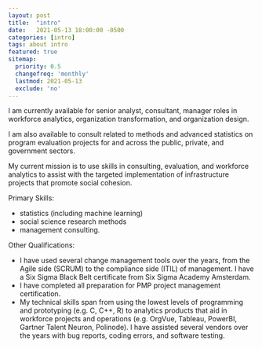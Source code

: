 ```yaml
---
layout: post
title:  "intro"
date:   2021-05-13 18:00:00 -0500
categories: [intro]
tags: about intro
featured: true
sitemap:
  priority: 0.5
  changefreq: 'monthly'
  lastmod: 2021-05-13
  exclude: 'no'
---
```


I am currently available for senior analyst, consultant, manager roles in workforce analytics, organization transformation, and organization design.

I am also available to consult related to methods and advanced statistics on program evaluation projects for and across the public, private, and government sectors.

My current mission is to use skills in consulting, evaluation, and workforce analytics to assist with the targeted implementation of infrastructure projects that promote social cohesion.

Primary Skills:
- statistics (including machine learning)
- social science research methods
- management consulting.

Other Qualifications:
- I have used several change management tools over the years, from the Agile side (SCRUM) to the compliance side (ITIL) of management. I have a Six Sigma Black Belt certificate from Six Sigma Academy Amsterdam.
- I have completed all preparation for PMP project management certification.
- My technical skills span from using the lowest levels of programming and prototyping (e.g. C, C++, R) to analytics products that aid in workforce projects and operations (e.g. OrgVue, Tableau, PowerBI, Gartner Talent Neuron, Polinode). I have assisted several vendors over the years with bug reports, coding errors, and software testing.

